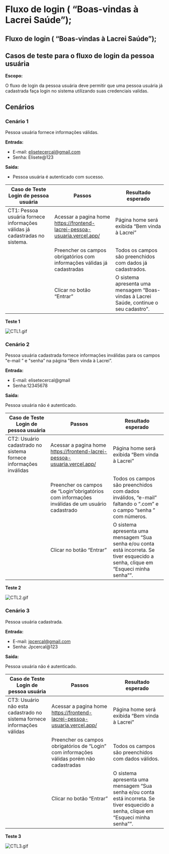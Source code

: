 # Fluxo de login ( “Boas-vindas à Lacrei Saúde”);

## Fluxo de login ( “Boas-vindas à Lacrei Saúde”);

## **Casos de teste para o fluxo de login da pessoa usuária**

**Escopo:**

O fluxo de login da pessoa usuária deve permitir que uma pessoa usuária já cadastrada faça login no sistema utilizando suas credenciais validas.

## **Cenários**

### **Cenário 1**

Pessoa usuária fornece informações válidas.

**Entrada:**

* E-mail: elisetecercal@gmail.com
* Senha: Elisete@123

**Saída:**

* Pessoa usuária é autenticado com sucesso.

| Caso de Teste Login de pessoa usuária                                      | Passos                                                                   | Resultado esperado                                                                      |
| -------------------------------------------------------------------------- | ------------------------------------------------------------------------ | --------------------------------------------------------------------------------------- |
| CT1: Pessoa usuária fornece informações válidas já cadastradas no sistema. | Acessar a pagina home https://frontend-lacrei-pessoa-usuaria.vercel.app/ | Página home será exibida “Bem vinda à Lacrei”                                           |
|                                                                            | Preencher os campos obrigatórios com informações válidas já cadastradas  | Todos os campos são preenchidos com dados já cadastrados.                               |
|                                                                            | Clicar no botão “Entrar”                                                 | O sistema apresenta uma mensagem “Boas-vindas à Lacrei Saúde, continue o seu cadastro”. |

**Teste 1**

![CTL1.gif](../../Software%20Tests/Plano%20de%20teste/Fluxo%20de%20login%20\(%20%E2%80%9CBoas-vindas%20a%CC%80%20Lacrei%20Sau%CC%81de%E2%80%9D\);/CTL1.gif)

### **Cenário 2**

Pessoa usuária cadastrada fornece informações inválidas para os campos "e-mail ” e "senha” na página "Bem vinda à Lacrei”.

**Entrada:**

* E-mail: elisetecercal@gmail
* Senha:12345678

**Saída:**

Pessoa usuária não é autenticado.

| Caso de Teste Login de pessoa usuária                            | Passos                                                                                        | Resultado esperado                                                                                                                   |
| ---------------------------------------------------------------- | --------------------------------------------------------------------------------------------- | ------------------------------------------------------------------------------------------------------------------------------------ |
| CT2: Usuário cadastrado no sistema fornece informações inválidas | Acessar a pagina home https://frontend-lacrei-pessoa-usuaria.vercel.app/                      | Página home será exibida “Bem vinda à Lacrei”                                                                                        |
|                                                                  | Preencher os campos de “Login”obrigatórios com informações inválidas de um usuário cadastrado | Todos os campos são preenchidos com dados inválidos, “e-mail” faltando o “.com” e o campo “senha ” com números.                      |
|                                                                  | Clicar no botão “Entrar”                                                                      | O sistema apresenta uma mensagem “Sua senha e/ou conta está incorreta. Se tiver esquecido a senha, clique em “Esqueci minha senha””. |

**Teste 2**

![CTL2.gif](../../Software%20Tests/Plano%20de%20teste/Fluxo%20de%20login%20\(%20%E2%80%9CBoas-vindas%20a%CC%80%20Lacrei%20Sau%CC%81de%E2%80%9D\);/CTL2.gif)

### **Cenário 3**

Pessoa usuária cadastrada.

**Entrada:**

* E-mail: jpcercal@gmail.com
* Senha: Jpcercal@123

**Saída:**

Pessoa usuária não é autenticado.

| Caso de Teste Login de pessoa usuária                                   | Passos                                                                                    | Resultado esperado                                                                                                                   |
| ----------------------------------------------------------------------- | ----------------------------------------------------------------------------------------- | ------------------------------------------------------------------------------------------------------------------------------------ |
| CT3: Usuário não esta cadastrado no sistema fornece informações válidas | Acessar a pagina home https://frontend-lacrei-pessoa-usuaria.vercel.app/                  | Página home será exibida “Bem vinda à Lacrei”                                                                                        |
|                                                                         | Preencher os campos obrigatórios de “Login” com informações válidas porém não cadastradas | Todos os campos são preenchidos com dados válidos.                                                                                   |
|                                                                         | Clicar no botão “Entrar”                                                                  | O sistema apresenta uma mensagem “Sua senha e/ou conta está incorreta. Se tiver esquecido a senha, clique em “Esqueci minha senha””. |

**Teste 3**

![CTL3.gif](../../Software%20Tests/Plano%20de%20teste/Fluxo%20de%20login%20\(%20%E2%80%9CBoas-vindas%20a%CC%80%20Lacrei%20Sau%CC%81de%E2%80%9D\);/CTL3.gif)
